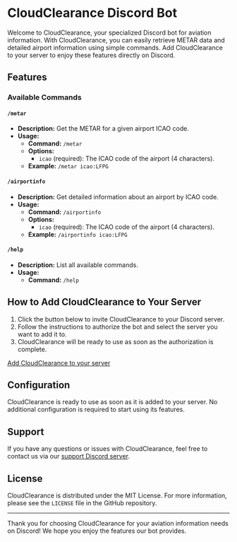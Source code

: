 # CloudClearance Discord Bot

Welcome to CloudClearance, your specialized Discord bot for aviation information. With CloudClearance, you can easily retrieve METAR data and detailed airport information using simple commands. Add CloudClearance to your server to enjoy these features directly on Discord.

## Features

### Available Commands

#### `/metar`
- **Description:** Get the METAR for a given airport ICAO code.
- **Usage:**
  - **Command:** `/metar`
  - **Options:**
    - `icao` (required): The ICAO code of the airport (4 characters).
  - **Example:** `/metar icao:LFPG`

#### `/airportinfo`
- **Description:** Get detailed information about an airport by ICAO code.
- **Usage:**
  - **Command:** `/airportinfo`
  - **Options:**
    - `icao` (required): The ICAO code of the airport (4 characters).
  - **Example:** `/airportinfo icao:LFPG`

#### `/help`
- **Description:** List all available commands.
- **Usage:**
  - **Command:** `/help`

## How to Add CloudClearance to Your Server

1. Click the button below to invite CloudClearance to your Discord server.
2. Follow the instructions to authorize the bot and select the server you want to add it to.
3. CloudClearance will be ready to use as soon as the authorization is complete.

[Add CloudClearance to your server](https://czelflo.github.io/CloudClearance/)

## Configuration

CloudClearance is ready to use as soon as it is added to your server. No additional configuration is required to start using its features.

## Support

If you have any questions or issues with CloudClearance, feel free to contact us via our [support Discord server](https://discord.com/invite/gPuvyGdUpa).

## License

CloudClearance is distributed under the MIT License. For more information, please see the `LICENSE` file in the GitHub repository.

---

Thank you for choosing CloudClearance for your aviation information needs on Discord! We hope you enjoy the features our bot provides.
